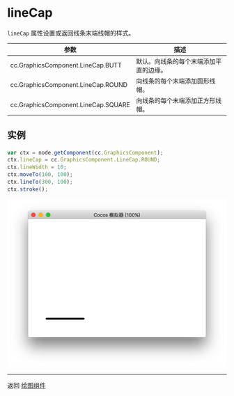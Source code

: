 # lineCap

`lineCap` 属性设置或返回线条末端线帽的样式。

| 参数 |   描述
| -------------- | ----------- |
|cc.GraphicsComponent.LineCap.BUTT   | 默认。向线条的每个末端添加平直的边缘。
|cc.GraphicsComponent.LineCap.ROUND  | 向线条的每个末端添加圆形线帽。
|cc.GraphicsComponent.LineCap.SQUARE | 向线条的每个末端添加正方形线帽。

## 实例

```javascript
var ctx = node.getComponent(cc.GraphicsComponent);
ctx.lineCap = cc.GraphicsComponent.LineCap.ROUND;
ctx.lineWidth = 10;
ctx.moveTo(100, 100);
ctx.lineTo(300, 100);
ctx.stroke();
```

<a href="lineCap.png"><img src="lineCap.png"></a>

<hr>

返回 [绘图组件](index.md)

